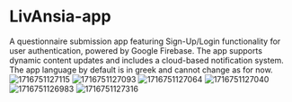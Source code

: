 # LivAnsia-app
A questionnaire submission app featuring Sign-Up/Login functionality for user authentication, powered by Google Firebase. The app supports dynamic content updates and includes a cloud-based notification system.
The app language by default is in greek and cannot change as for now.
![1716751127115](https://github.com/user-attachments/assets/w_300/7d7ee7c6-f15f-4a79-866d-3f327ea75a35)
![1716751127093](https://github.com/user-attachments/assets/2418eb9a-6855-4b6c-9819-085d315fcbb2)
![1716751127064](https://github.com/user-attachments/assets/c38f4470-40f1-4279-b842-5d84d57f8172)
![1716751127040](https://github.com/user-attachments/assets/08bc16e9-d5b7-43c7-b508-d95e4893e1cf)
![1716751126983](https://github.com/user-attachments/assets/80d8de4f-2a89-4ac1-97b4-77f50d4bdf55)
![1716751127316](https://github.com/user-attachments/assets/97062635-a736-4b32-8d17-593edae253b3)
